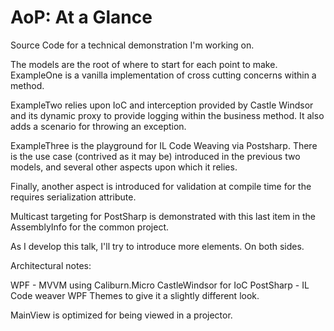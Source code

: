 AoP: At a Glance
============

Source Code for a technical demonstration I'm working on.

The models are the root of where to start for each point to make.  ExampleOne is a vanilla implementation of cross cutting concerns within a method. 

ExampleTwo relies upon IoC and interception provided by Castle Windsor and its dynamic proxy to provide logging within the business method.  It also adds a scenario for throwing an exception.

ExampleThree is the playground for IL Code Weaving via Postsharp.  There is the use case (contrived as it may be) introduced in the previous two models, and several other aspects upon which it relies.

Finally, another aspect is introduced for validation at compile time for the requires serialization attribute.

Multicast targeting for PostSharp is demonstrated with this last item in the AssemblyInfo for the common project.

As I develop this talk, I'll try to introduce more elements. On both sides.

Architectural notes:

WPF - MVVM using Caliburn.Micro
CastleWindsor for IoC
PostSharp - IL Code weaver
WPF Themes to give it a slightly different look.

MainView is optimized for being viewed in a projector.

